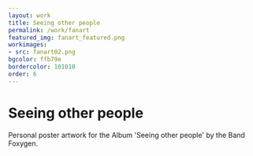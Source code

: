 ```yaml
---
layout: work
title: Seeing other people
permalink: /work/fanart
featured_img: fanart_featured.png
workimages:
- src: fanart02.png
bgcolor: ffb79e
bordercolor: 101010
order: 6
---
```


# Seeing other people 

Personal poster artwork for the Album 'Seeing other people' by the Band Foxygen.